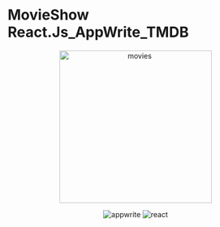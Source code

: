# MovieShow React.Js_AppWrite_TMDB
<p align="center">
  <img src="https://github.com/user-attachments/assets/2f7568d6-c32d-490b-bf56-fe5c57815d46"height="300" alt="movies"/>
</p>
  <div align="center">
    <img src="https://img.shields.io/badge/-Appwrite-black?style=for-the-badge&logoColor=white&logo=appwrite&color=FD366E" alt="appwrite" /> 
  <img src="https://img.shields.io/badge/-React-black?style=for-the-badge&logoColor=white&logo=react&color=61DAFB" alt="react" />
  </div>

